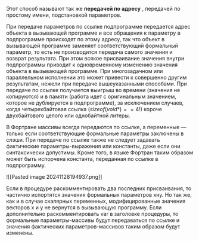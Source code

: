 Этот способ называют так же **передачей по адресу** , передачей по простому имени, подстановкой параметров. 

При передаче параметров по ссылке подпрограмме передается адрес объекта в вызывающей программе и все обращения к параметру в подпрограмме происходят по этому адресу, так что объект в вызывающей программе заменяет соответствующий формальный параметр, то есть не производится передача самого значения и возврат результата. При этом всякое присваивание значения внутри подпрограммы приводит к одновременному изменению значения объекта в вызывающей программе. При многозадачном или параллельном исполнении это может привести к совершенно другим результатам, нежели при передаче вышеуказанными способами. При передаче по ссылке получается выигрыш во времени (значения не копируются) и в памяти (работа идет с оригинальным значением, которое не дублируется в подпрограмме), за исключением случаев, когда четырехбайтовая ссылка $(sizeof (void*) == 4!)$ короче двухбайтового целого или однобайтной литеры. 

В Фортране массивы всегда передаются по ссылке, а переменные — только если соответствующие формальные параметры заключены в слэши. При передаче по ссылке также не следует задавать фактические параметры-выражения или константы, даже если они синтаксически допустимы. Кроме того, в языке Фортран таким образом может быть испорчена константа, переданная по ссылке в подпрограмму.

![[Pasted image 20241128194937.png]]

Если в процедуре раскомментировать два последних присваивания, то частично испортятся значения формальных параметров хну. Но так же, как и в случае скалярных переменных, модифицированные значения векторов х и у не вернутся в вызывающую программу. Если дополнительно раскомментировать var в заголовке процедуры, то формальные параметры-массивы будут передаваться по ссылке и значения фактических параметров-массивов таким образом будут изменены.